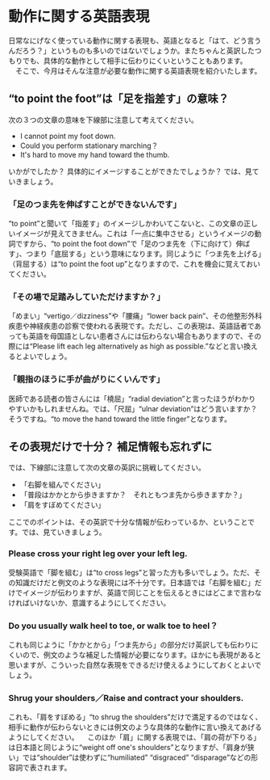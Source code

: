 # 動作に関する英語表現

日常なにげなく使っている動作に関する表現も、英語となると「はて、どう言うんだろう？」というものも多いのではないでしょうか。またちゃんと英訳したつもりでも、具体的な動作として相手に伝わりにくいということもあります。 　そこで、今月はそんな注意が必要な動作に関する英語表現を紹介いたします。

## “to point the foot”は「足を指差す」の意味？

次の３つの文章の意味を下線部に注意して考えてください。

- I cannot point my foot down.
- Could you perform stationary marching？
- It's hard to move my hand toward the thumb.

いかがでしたか？
具体的にイメージすることができたでしょうか？
では、見ていきましょう。

### 「足のつま先を伸ばすことができないんです」

“to point”と聞いて「指差す」のイメージしかわいてこないと、この文章の正しいイメージが見えてきません。これは「一点に集中させる」というイメージの動詞ですから、“to point the foot down”で「足のつま先を（下に向けて）伸ばす」、つまり「底屈する」という意味になります。同じように「つま先を上げる」（背屈する）は“to point the foot up”となりますので、これを機会に覚えておいてください。

### 「その場で足踏みしていただけますか？」

「めまい」“vertigo／dizziness”や「腰痛」“lower back pain”、その他整形外科疾患や神経疾患の診察で使われる表現です。ただし、この表現は、英語話者であっても英語を母国語としない患者さんには伝わらない場合もありますので、その際には“Please lift each leg alternatively as high as possible.”などと言い換えるとよいでしょう。

### 「親指のほうに手が曲がりにくいんです」

医師である読者の皆さんには「橈屈」“radial deviation”と言ったほうがわかりやすいかもしれませんね。では、「尺屈」“ulnar deviation”はどう言いますか？ そうですね。“to move the hand toward the little finger”となります。

## その表現だけで十分？ 補足情報も忘れずに

では、下線部に注意して次の文章の英訳に挑戦してください。

- 「右脚を組んでください」
- 「普段はかかとから歩きますか？　それともつま先から歩きますか？」
- 「肩をすぼめてください」

ここでのポイントは、その英訳で十分な情報が伝わっているか、ということです。では、見ていきましょう。

### Please cross your right leg over your left leg.

受験英語で「脚を組む」は“to cross legs”と習った方も多いでしょう。ただ、その知識だけだと例文のような表現には不十分です。日本語では「右脚を組む」だけでイメージが伝わりますが、英語で同じことを伝えるときにはどこまで言わなければいけないか、意識するようにしてください。

### Do you usually walk heel to toe, or walk toe to heel？

これも同じように「かかとから」「つま先から」の部分だけ英訳しても伝わりにくいので、例文のような補足した情報が必要になります。ほかにも表現があると思いますが、こういった自然な表現をできるだけ使えるようにしておくとよいでしょう。

### Shrug your shoulders／Raise and contract your shoulders.

これも、「肩をすぼめる」“to shrug the shoulders”だけで満足するのではなく、相手に動作が伝わらないときには例文のような具体的な動作に言い換えてあげるようにしてください。 　このほか「肩」に関する表現では、「肩の荷が下りる」は日本語と同じように“weight off one's shoulders”となりますが、「肩身が狭い」では“shoulder”は使わずに“humiliated” “disgraced” “disparage”などの形容詞で表されます。
